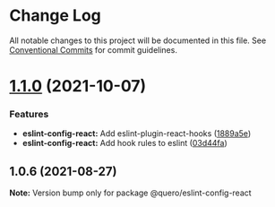# Change Log

All notable changes to this project will be documented in this file.
See [Conventional Commits](https://conventionalcommits.org) for commit guidelines.

# [1.1.0](https://github.com/quero-edu/guidelines/compare/@quero/eslint-config-react@1.0.6...@quero/eslint-config-react@1.1.0) (2021-10-07)


### Features

* **eslint-config-react:** Add eslint-plugin-react-hooks ([1889a5e](https://github.com/quero-edu/guidelines/commit/1889a5e9f391a4c3ce0c89bd8bbda55264b7f504))
* **eslint-config-react:** Add hook rules to eslint ([03d44fa](https://github.com/quero-edu/guidelines/commit/03d44fa2929b90a675797a560b03c4d684d7bc09))





## 1.0.6 (2021-08-27)

**Note:** Version bump only for package @quero/eslint-config-react
